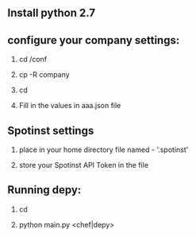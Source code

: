 ## Install python 2.7

## configure your company settings:

1. cd <depy home>/conf

2. cp -R company <your company name>

3. cd <your company name>

4. Fill in the values in aaa.json file

## Spotinst settings

1. place in your home directory file named - '.spotinst'

2. store your Spotinst API Token in the file

## Running depy:

1. cd <depy home>

2. python main.py <chef|depy> <your company name>